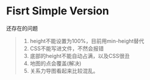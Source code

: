 # Fisrt Simple Version

还存在的问题
> 1. height不能设置为100%，目前用min-height替代
> 2. CSS不能写进文件，不然会报错
> 3. 底部的height不能自动占满，以及CSS很丑
> 4. 地图的点会覆盖(解决)
> 5. 关系力导图看起来比较混乱。
